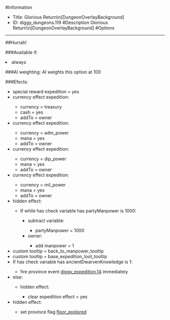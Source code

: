 #Information
 - Title: Glorious Return\n[DungeonOverlayBackground]
 - ID: diggy_dungeons.119
#Description
Glorious Return\n[DungeonOverlayBackground]
#Options

___
##Hurrah!

###Available if:
<li>always</li>

###AI weighting:
AI weights this option at 100


###Efects:<ul><li>special reward expedition = yes</li><li>currency effect expedition:</li><ul><li>currency = treasury</li><li>cash = yes</li><li>addTo = owner</li></ul><li>currency effect expedition:</li><ul><li>currency = adm_power</li><li>mana = yes</li><li>addTo = owner</li></ul><li>currency effect expedition:</li><ul><li>currency = dip_power</li><li>mana = yes</li><li>addTo = owner</li></ul><li>currency effect expedition:</li><ul><li>currency = mil_power</li><li>mana = yes</li><li>addTo = owner</li></ul><li>hidden effect:</li><ul><li>If while has check variable has partyManpower is 1000:</li><ul><li>subtract variable:</li><ul><li>partyManpower = 1000</li></ul><li>owner:</li><ul><li>add manpower = 1</li></ul></ul></ul><li>custom tooltip = back_to_manpower_tooltip</li><li>custom tooltip = base_expedition_loot_tooltip</li><li>If has check variable has ancientDwarvenKnowledge is 1:</li><ul><li>fire province event [diggy_expedition.14](diggy_expedition.14_slug) immediately </li></ul><li>else:</li><ul><li>hidden effect:</li><ul><li>clear expedition effect = yes</li></ul></ul><li>hidden effect:</li><ul><li>set province flag [floor_explored](../flags/floor_explored.md)</li></ul></ul>
